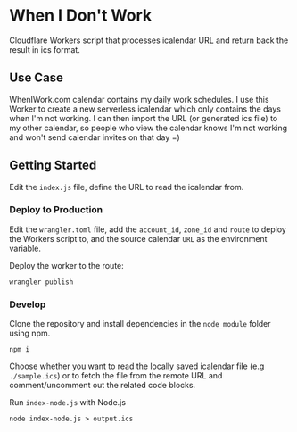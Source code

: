 # When I Don't Work

Cloudflare Workers script that processes icalendar URL and return back the result in ics format.

## Use Case

WhenIWork.com calendar contains my daily work schedules.
I use this Worker to create a new serverless icalendar which only contains
the days when I'm not working.
I can then import the URL (or generated ics file) to my other calendar,
so people who view the calendar knows I'm not working and won't send calendar invites on that day =)

## Getting Started

Edit the `index.js` file, define the URL to read the icalendar from.

### Deploy to Production

Edit the `wrangler.toml` file, add the `account_id`, `zone_id` and `route` to deploy the Workers script to, and the source calendar `URL` as the environment variable.

Deploy the worker to the route:

```
wrangler publish
```

### Develop

Clone the repository and install dependencies in the `node_module` folder using npm.

```
npm i
```

Choose whether you want to read the locally saved icalendar file (e.g `./sample.ics`) or to fetch the file from the remote URL and comment/uncomment out the related code blocks.

Run `index-node.js` with Node.js

```
node index-node.js > output.ics
```
